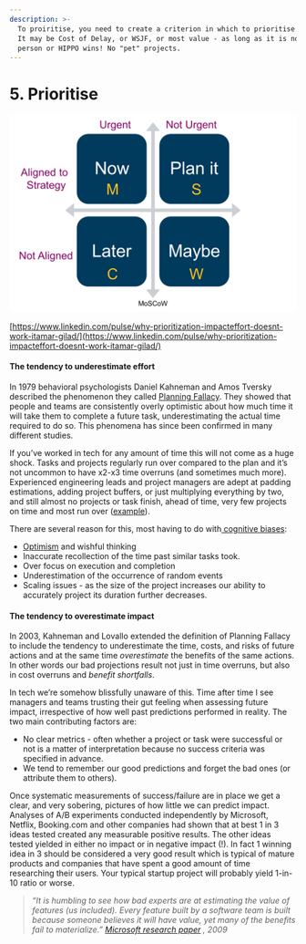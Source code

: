 ```yaml
---
description: >-
  To proiritise, you need to create a criterion in which to prioritise against.
  It may be Cost of Delay, or WSJF, or most value - as long as it is not loudest
  person or HIPPO wins! No "pet" projects.
---
```


# 5. Prioritise

![](../.gitbook/assets/prioritisation.png)

[https://www.linkedin.com/pulse/why-prioritization-impacteffort-doesnt-work-itamar-gilad/](https://www.linkedin.com/pulse/why-prioritization-impacteffort-doesnt-work-itamar-gilad/)

#### **The tendency to underestimate effort**

In 1979 behavioral psychologists Daniel Kahneman and Amos Tversky described the phenomenon they called [Planning Fallacy](https://en.wikipedia.org/wiki/Planning_fallacy). They showed that people and teams are consistently overly optimistic about how much time it will take them to complete a future task, underestimating the actual time required to do so. This phenomena has since been confirmed in many different studies. 

If you’ve worked in tech for any amount of time this will not come as a huge shock. Tasks and projects regularly run over compared to the plan and it’s not uncommon to have x2-x3 time overruns \(and sometimes much more\). Experienced engineering leads and project managers are adept at padding estimations, adding project buffers, or just multiplying everything by two, and still almost no projects or task finish, ahead of time, very few projects on time and most run over \([example](http://money.cnn.com/interactive/technology/kickstarter-projects-shipping/)\).

There are several reason for this, most having to do with[ cognitive biases](https://en.wikipedia.org/wiki/Cognitive_bias):

* [Optimism](https://en.wikipedia.org/wiki/Optimism_bias) and wishful thinking
* Inaccurate recollection of the time past similar tasks took.
* Over focus on execution and completion
* Underestimation of the occurrence of random events
* Scaling issues - as the size of the project increases our ability to accurately project its duration further decreases.

#### **The tendency to overestimate impact**

In 2003, Kahneman and Lovallo extended the definition of Planning Fallacy to include the tendency to underestimate the time, costs, and risks of future actions and at the same time _overestimate_ the benefits of the same actions. In other words our bad projections result not just in time overruns, but also in cost overruns and _benefit shortfalls_.

In tech we’re somehow blissfully unaware of this. Time after time I see managers and teams trusting their gut feeling when assessing future impact, irrespective of how well past predictions performed in reality. The two main contributing factors are:

* No clear metrics - often whether a project or task were successful or not is a matter of interpretation because no success criteria was specified in advance.
* We tend to remember our good predictions and forget the bad ones \(or attribute them to others\).

Once systematic measurements of success/failure are in place we get a clear, and very sobering, pictures of how little we can predict impact. Analyses of A/B experiments conducted independently by Microsoft, Netflix, Booking.com and other companies had shown that at best 1 in 3 ideas tested created any measurable positive results. The other ideas tested yielded in either no impact or in negative impact \(!\). In fact 1 winning idea in 3 should be considered a very good result which is typical of mature products and companies that have spent a good amount of time researching their users. Your typical startup project will probably yield 1-in-10 ratio or worse.

> _“It is humbling to see how bad experts are at estimating the value of features \(us included\). Every feature built by a software team is built because someone believes it will have value, yet many of the benefits fail to materialize.”_ [_Microsoft research paper_](http://ai.stanford.edu/~ronnyk/ExPThinkWeek2009Public.pdf) _, 2009_

